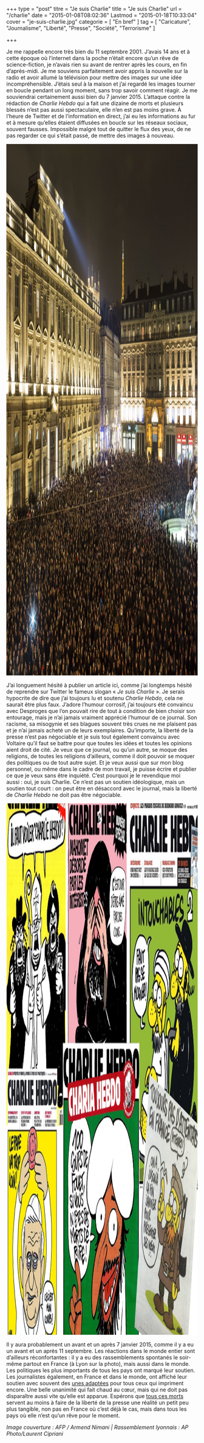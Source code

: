 +++
type = "post"
titre = "Je suis Charlie"
title = "Je suis Charlie"
url = "/charlie"
date = "2015-01-08T08:02:36"
Lastmod = "2015-01-18T10:33:04"
cover = "je-suis-charlie.jpg"
categorie = [ "En bref" ]
tag = [ "Caricature", "Journalisme", "Liberté", "Presse", "Société", "Terrorisme" ]

+++

<p>Je me rappelle encore très bien du 11 septembre 2001. J&rsquo;avais 14 ans et à cette époque où l&rsquo;internet dans la poche n&rsquo;était encore qu&rsquo;un rêve de science-fiction, je n&rsquo;avais rien su avant de rentrer après les cours, en fin d&rsquo;après-midi. Je me souviens parfaitement avoir appris la nouvelle sur la radio et avoir allumé la télévision pour mettre des images sur une idée incompréhensible. J&rsquo;étais seul à la maison et j&rsquo;ai regardé les images tourner en boucle pendant un long moment, sans trop savoir comment réagir. Je me souviendrai certainement aussi bien du 7 janvier 2015. L&rsquo;attaque contre la rédaction de <em>Charlie Hebdo</em> qui a fait une dizaine de morts et plusieurs blessés n&rsquo;est pas aussi spectaculaire, elle n&rsquo;en est pas moins grave. À l&rsquo;heure de Twitter et de l&rsquo;information en direct, j&rsquo;ai eu les informations au fur et à mesure qu&rsquo;elles étaient diffusées en boucle sur les réseaux sociaux, souvent fausses. Impossible malgré tout de quitter le flux des yeux, de ne pas regarder ce qui s&rsquo;était passé, de mettre des images à nouveau.</p>
<img class="aligncenter" src="charlie-hebdo-lyon.jpg" alt="Charlie hebdo lyon" title="charlie-hebdo-lyon.jpg" width="2100" height="1400" />
<p>J&rsquo;ai longuement hésité à publier un article ici, comme j&rsquo;ai longtemps hésité de reprendre sur Twitter le fameux slogan « <em>Je suis Charlie</em> ». Je serais hypocrite de dire que j&rsquo;ai toujours lu et soutenu <em>Charlie Hebdo</em>, cela ne saurait être plus faux. J&rsquo;adore l&rsquo;humour corrosif, j&rsquo;ai toujours été convaincu avec Desproges que l&rsquo;on pouvait rire de tout à condition de bien choisir son entourage, mais je n&rsquo;ai jamais vraiment apprécié l&rsquo;humour de ce journal. Son racisme, sa misogynie et ses blagues souvent très crues ne me plaisent pas et je n&rsquo;ai jamais acheté un de leurs exemplaires. Qu&rsquo;importe, la liberté de la presse n&rsquo;est pas négociable et je suis tout également convaincu avec Voltaire qu&rsquo;il faut se battre pour que toutes les idées et toutes les opinions aient droit de cité. Je veux que ce journal, ou qu&rsquo;un autre, se moque des religions, de toutes les religions d&rsquo;ailleurs, comme il doit pouvoir se moquer des politiques ou de tout autre sujet. Et je veux aussi que sur mon blog personnel, ou même dans le cadre de mon travail, je puisse écrire et publier ce que je veux sans être inquiété. C&rsquo;est pourquoi je le revendique moi aussi : oui, je suis Charlie. Ce n&rsquo;est pas un soutien idéologique, mais un soutien tout court : on peut être en désaccord avec le journal, mais la liberté de <em>Charlie Hebdo</em> ne doit pas être négociable.</p>
<img class="aligncenter" src="charlie-hebdo.jpeg" alt="Charlie hebdo" title="charlie-hebdo.jpeg" width="2100" height="1400" />
<p>Il y aura probablement un avant et un après 7 janvier 2015, comme il y a eu un avant et un après 11 septembre. Les réactions dans le monde entier sont d&rsquo;ailleurs réconfortantes : il y a eu des rassemblements spontanés le soir-même partout en France (à Lyon sur la photo), mais aussi dans le monde. Les politiques les plus importants de tous les pays ont marqué leur soutien. Les journalistes également, en France et dans le monde, ont affiché leur soutien avec souvent des <a href="https://twitter.com/elisathevenet/status/552970203580366848">unes adaptées</a> pour tous ceux qui impriment encore. Une belle unanimité qui fait chaud au cœur, mais qui ne doit pas disparaître aussi vite qu&rsquo;elle est apparue. Espérons que <a href="https://twitter.com/n_andrieux/status/553059405294358528">tous ces morts</a> servent au moins à faire de la liberté de la presse une réalité un petit peu plus tangible, non pas en France où c&rsquo;est déjà le cas, mais dans tous les pays où elle n&rsquo;est qu&rsquo;un rêve pour le moment.</p>
<p><em>Image couverture : AFP / Armend Nimani | Rassemblement lyonnais : AP Photo/Laurent Cipriani</em></p>

